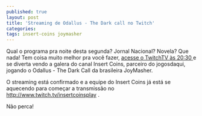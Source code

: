 ```yaml
---
published: true
layout: post
title: 'Streaming de Odallus - The Dark call no Twitch'
categories: 
tags: insert-coins joymasher
---
```

Qual o programa pra noite desta segunda? Jornal Nacional? Novela? Que nada! Tem coisa muito melhor pra você fazer, <a href="http://www.twitch.tv/insertcoinsplay">acesse o TwitchTV às 20:30 </a>
e se diverta vendo a galera do canal Insert Coins, parceiro do jogosdaqui, jogando o Odallus - The Dark Call da brasileira JoyMasher.




O streaming está confirmado e a equipe do Insert Coins já está se aquecendo para começar a transmissão no <a href="http://www.twitch.tv/insertcoinsplay" target="_blank">http://www.twitch.tv/insertcoinsplay</a>
.

Não perca!